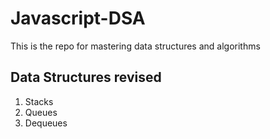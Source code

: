 # Javascript-DSA
This is the repo for mastering data structures and algorithms

## Data Structures revised
1. Stacks
2. Queues
3. Dequeues
